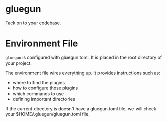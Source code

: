 # gluegun

Tack on to your codebase.

# Environment File

`gluegun` is configured with gluegun.toml.  It is placed in the root directory of your project. 

The environment file wires everything up.  It provides instructions such as:

* where to find the plugins
* how to configure those plugins
* which commands to use
* defining important directories

If the current directory is doesn't have a gluegun.toml file, we will check your
$HOME/.gluegun/gluegun.toml file. 
